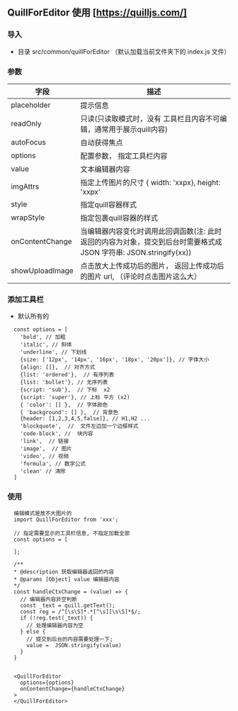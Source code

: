 <!--
 * @Description: 
 * @Author: tangjiang
 * @Github: 
 * @Date: 2020-01-06 16:20:03
 * @LastEditors  : tangjiang
 * @LastEditTime : 2020-01-09 09:45:29
 -->
## QuillForEditor 使用 [https://quilljs.com/]

  ### 导入
  
  - 目录  src/common/quillForEditor （默认加载当前文件夹下的 index.js 文件）

  ### 参数

  | 字段  | 描述 |
  | ----- | ----- |
  | placeholder | 提示信息 |
  | readOnly | 只读(只读取模式时，没有 工具栏且内容不可编辑，通常用于展示quill内容) | 
  | autoFocus | 自动获得焦点 |
  | options | 配置参数， 指定工具栏内容 |
  | value | 文本编辑器内容 |
  | imgAttrs | 指定上传图片的尺寸 { width: 'xxpx}, height: 'xxpx'|
  | style | 指定quill容器样式 |
  | wrapStyle | 指定包裹quill容器的样式|
  | onContentChange | 当编辑器内容变化时调用此回调函数(注: 此时返回的内容为对象，提交到后台时需要格式成 JSON 字符串: JSON.stringify(xx)) |
  | showUploadImage | 点击放大上传成功后的图片， 返回上传成功后的图片 url, （评论时点击图片这么大）|



  ### 添加工具栏

  - 默认所有的

  ```
    const options = [
      'bold', // 加粗
      'italic', // 斜体
      'underline', // 下划线
      {size: ['12px', '14px', '16px', '18px', '20px']}, // 字体大小
      {align: []},  // 对齐方式
      {list: 'ordered'},  // 有序列表
      {list: 'bullet'}, // 无序列表
      {script: 'sub'},  // 下标  x2
      {script: 'super'}, // 上标 平方 (x2)
      { 'color': [] },  // 字体颜色
      { 'background': [] },  // 背景色
      {header: [1,2,3,4,5,false]}, // H1,H2 ...
      'blockquote',  //  文件左边加一个边框样式
      'code-block', //  块内容
      'link',  // 链接
      'image',  // 图片
      'video', // 视频
      'formula', // 数学公式
      'clean' // 清除
    ]
  ```


  ### 使用

  ````
    编辑模式是放不大图片的
    import QuillForEditor from 'xxx';

    // 指定需要显示的工具栏信息, 不指定加载全部
    const options = [

    ];
    
    /**
    * @description 获取编辑器返回的内容
    * @params [Object] value 编辑器内容
    */
    const handleCtxChange = (value) => {
      // 编辑器内容非空判断
      const _text = quill.getText();
      const reg = /^[\s\S]*.*[^\s][\s\S]*$/;
      if (!reg.test(_text)) {
        // 处理编辑器内容为空
      } else {
        // 提交到后台的内容需要处理一下;
        value =  JSON.stringify(value)
      }
    }

    
    <QuillForEditor
      options={options}
      onContentChange={handleCtxChange}
    >
    </QuillForEditor>
  ````

